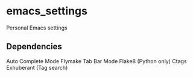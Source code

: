 emacs_settings
==============

Personal Emacs settings

Dependencies
------------

Auto Complete Mode
Flymake
Tab Bar Mode
Flake8 (Python only)
Ctags Exhuberant (Tag search)
